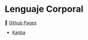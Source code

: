 # Lenguaje Corporal

:rocket: [Github Pages](https://capitanalgosa.github.io/lenguaje-corporal/)

* [Kanba](./kanba/kanba.md)